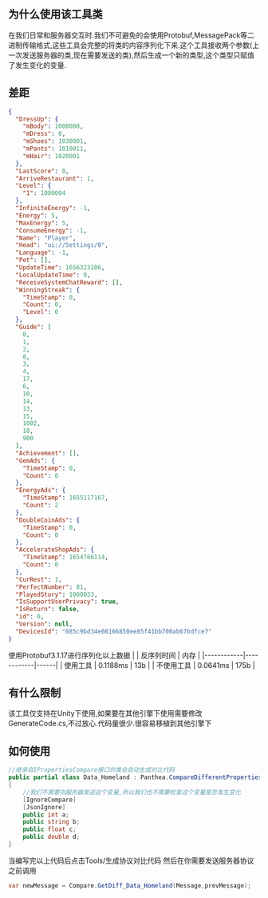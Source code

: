 ## 为什么使用该工具类
在我们日常和服务器交互时.我们不可避免的会使用Protobuf,MessagePack等二进制传输格式,这些工具会完整的将类的内容序列化下来.这个工具接收两个参数(上一次发送服务器的类,现在需要发送的类),然后生成一个新的类型,这个类型只赋值了发生变化的变量.

## 差距
```json
{
  "DressUp": {
    "mBody": 1000008,
    "mDress": 0,
    "mShoes": 1030001,
    "mPants": 1010011,
    "mHair": 1020001
  },
  "LastScore": 0,
  "ArriveRestaurant": 1,
  "Level": {
    "1": 1000004
  },
  "InfiniteEnergy": -1,
  "Energy": 5,
  "MaxEnergy": 5,
  "ConsumeEnergy": -1,
  "Name": "Player",
  "Head": "ui://Settings/0",
  "Language": -1,
  "Pet": [],
  "UpdateTime": 1656323106,
  "LocalUpdateTime": 0,
  "ReceiveSystemChatReward": [],
  "WinningStreak": {
    "TimeStamp": 0,
    "Count": 0,
    "Level": 0
  },
  "Guide": [
    0,
    1,
    2,
    8,
    3,
    4,
    17,
    6,
    10,
    14,
    13,
    15,
    1002,
    18,
    900
  ],
  "Achievement": [],
  "GemAds": {
    "TimeStamp": 0,
    "Count": 0
  },
  "EnergyAds": {
    "TimeStamp": 1655117167,
    "Count": 2
  },
  "DoubleCoinAds": {
    "TimeStamp": 0,
    "Count": 0
  },
  "AccelerateShopAds": {
    "TimeStamp": 1654766114,
    "Count": 0
  },
  "CurRest": 1,
  "PerfectNumber": 81,
  "PlayedStory": 1000033,
  "IsSupportUserPrivacy": true,
  "IsReturn": false,
  "id": 0,
  "Version": null,
  "DevicesId": "085c9bd34e08166850ee85f41bb700ab67bdfce7"
}
```
使用Protobuf3.1.17进行序列化以上数据
|            | 反序列时间 | 内存 |
|------------|------------|------|
| 使用工具   | 0.1188ms   | 13b   |
| 不使用工具 | 0.0641ms   | 175b  |

## 有什么限制
该工具仅支持在Unity下使用,如果要在其他引擎下使用需要修改GenerateCode.cs,不过放心.代码量很少.很容易移植到其他引擎下

## 如何使用
```csharp
//继承自IPropertiesCompare接口的类会自动生成对比代码
public partial class Data_Homeland : Panthea.CompareDifferentProperties.IPropertiesCompare<Data_Homeland>
{
    //我们不需要向服务器发送这个变量,所以我们也不需要检查这个变量是否发生变化
    [IgnoreCompare]
    [JsonIgnore]
    public int a;
    public string b;
    public float c;
    public double d;
}
```
当编写完以上代码后点击Tools/生成协议对比代码
然后在你需要发送服务器协议之前调用
```csharp
var newMessage = Compare.GetDiff_Data_Homeland(Message,prevMessage);
```
